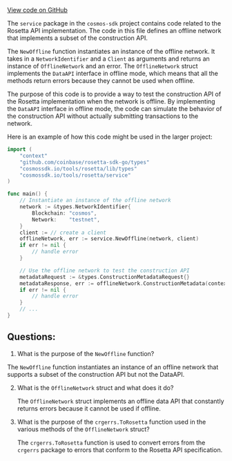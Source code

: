 [View code on GitHub](https://github.com/cosmos/cosmos-sdk/blob/main/tools/rosetta/lib/internal/service/offline.go)

The `service` package in the `cosmos-sdk` project contains code related to the Rosetta API implementation. The code in this file defines an offline network that implements a subset of the construction API. 

The `NewOffline` function instantiates an instance of the offline network. It takes in a `NetworkIdentifier` and a `Client` as arguments and returns an instance of `OfflineNetwork` and an error. The `OfflineNetwork` struct implements the `DataAPI` interface in offline mode, which means that all the methods return errors because they cannot be used when offline. 

The purpose of this code is to provide a way to test the construction API of the Rosetta implementation when the network is offline. By implementing the `DataAPI` interface in offline mode, the code can simulate the behavior of the construction API without actually submitting transactions to the network. 

Here is an example of how this code might be used in the larger project:

```go
import (
    "context"
    "github.com/coinbase/rosetta-sdk-go/types"
    "cosmossdk.io/tools/rosetta/lib/types"
    "cosmossdk.io/tools/rosetta/service"
)

func main() {
    // Instantiate an instance of the offline network
    network := &types.NetworkIdentifier{
        Blockchain: "cosmos",
        Network:    "testnet",
    }
    client := // create a client
    offlineNetwork, err := service.NewOffline(network, client)
    if err != nil {
        // handle error
    }

    // Use the offline network to test the construction API
    metadataRequest := &types.ConstructionMetadataRequest{}
    metadataResponse, err := offlineNetwork.ConstructionMetadata(context.Background(), metadataRequest)
    if err != nil {
        // handle error
    }
    // ...
}
```
## Questions: 
 1. What is the purpose of the `NewOffline` function?
   
   The `NewOffline` function instantiates an instance of an offline network that supports a subset of the construction API but not the DataAPI.

2. What is the `OfflineNetwork` struct and what does it do?
   
   The `OfflineNetwork` struct implements an offline data API that constantly returns errors because it cannot be used if offline.

3. What is the purpose of the `crgerrs.ToRosetta` function used in the various methods of the `OfflineNetwork` struct?
   
   The `crgerrs.ToRosetta` function is used to convert errors from the `crgerrs` package to errors that conform to the Rosetta API specification.